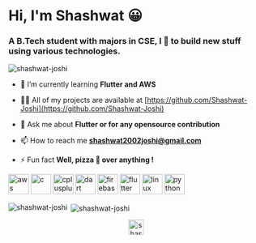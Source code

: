 <h1 align="letf">Hi, I'm Shashwat 😀</h1>
<h3 align="cleft">A B.Tech student with majors in CSE, I 💖 to build new stuff using various technologies.</h3>

<p align="left"> <img src="https://komarev.com/ghpvc/?username=shashwat-joshi" alt="shashwat-joshi" /> </p>

- 🌱 I’m currently learning **Flutter and AWS**

- 👨‍💻 All of my projects are available at [https://github.com/Shashwat-Joshi](https://github.com/Shashwat-Joshi)

- 💬 Ask me about **Flutter or for any opensource contribution**

- 📫 How to reach me **shashwat2002joshi@gmail.com**

- ⚡ Fun fact **Well, pizza 🍕 over anything !**

<p align="left"><img src="https://devicons.github.io/devicon/devicon.git/icons/amazonwebservices/amazonwebservices-original-wordmark.svg" alt="aws" width="40" height="40"/> <img src="https://devicons.github.io/devicon/devicon.git/icons/c/c-original.svg" alt="c" width="40" height="40"/> <img src="https://devicons.github.io/devicon/devicon.git/icons/cplusplus/cplusplus-original.svg" alt="cplusplus" width="40" height="40"/> <img src="https://www.vectorlogo.zone/logos/dartlang/dartlang-icon.svg" alt="dart" width="40" height="40"/> <img src="https://www.vectorlogo.zone/logos/firebase/firebase-icon.svg" alt="firebase" width="40" height="40"/> <img src="https://www.vectorlogo.zone/logos/flutterio/flutterio-icon.svg" alt="flutter" width="40" height="40"/> <img src="https://devicons.github.io/devicon/devicon.git/icons/linux/linux-original.svg" alt="linux" width="40" height="40"/> <img src="https://devicons.github.io/devicon/devicon.git/icons/python/python-original.svg" alt="python" width="40" height="40"/></p><p><img align="left" src="https://github-readme-stats.vercel.app/api/top-langs/?username=shashwat-joshi&layout=compact&hide=html" alt="shashwat-joshi" /></p>



<p>&nbsp;<img align="center" src="https://github-readme-stats.vercel.app/api?username=shashwat-joshi&show_icons=true" alt="shashwat-joshi" /></p>

<p align="center">
<a href="https://linkedin.com/in/shashwat-joshi-076378186" target="blank"><img align="center" src="https://cdn.jsdelivr.net/npm/simple-icons@3.0.1/icons/linkedin.svg" alt="shashwat-joshi-076378186" height="30" width="30" /></a>
</p>

<!--
**Shashwat-Joshi/Shashwat-Joshi** is a ✨ _special_ ✨ repository because its `README.md` (this file) appears on your GitHub profile.

Here are some ideas to get you started:

- 🔭 I’m currently working on ...
- 🌱 I’m currently learning ...
- 👯 I’m looking to collaborate on ...
- 🤔 I’m looking for help with ...
- 💬 Ask me about ...
- 📫 How to reach me: ...
- 😄 Pronouns: ...
- ⚡ Fun fact: ...
-->
